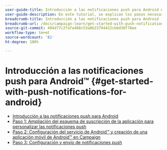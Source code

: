 ```yaml
---
user-guide-title: Introducción a las notificaciones push para Android en Campaign Classic
user-guide-description: En este tutorial, se explican los pasos necesarios para enviar notificaciones push de Adobe Campaign a una aplicación de Android.
breadcrumb-title: Introducción a las notificaciones push para Android
breadcrumb-url: /docs/campaign-learn/get-started-with-push-notifications-for-android/introduction.html
source-git-commit: 404d77c2fafa408c53a8b23794422cbbd38f76ee
workflow-type: tm+mt
source-wordcount: '81'
ht-degree: 100%

---
```



# Introducción a las notificaciones push para Android™ {#get-started-with-push-notifications-for-android}

+ [Introducción a las notificaciones push para Android](/help/tutorial-get-started-with-push-notifications-for-android/introduction.md)
+ [Paso 1: Ampliación del esquema de suscripción de la aplicación para personalizar las notificaciones push](/help/tutorial-get-started-with-push-notifications-for-android/extend-the-app-subscription-schema.md)
+ [Paso 2: Configuración del servicio de Android™ y creación de una aplicación móvil de Android™ en Campaign](/help/tutorial-get-started-with-push-notifications-for-android/configure-an-android-service-in-campaign.md)
+ [Paso 3: Configuración y envío de notificaciones push](/help/tutorial-get-started-with-push-notifications-for-android/configure-and-send-push-notifications.md)
